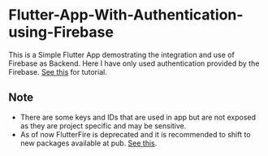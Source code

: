 # Flutter-App-With-Authentication-using-Firebase
This is a Simple Flutter App demostrating the integration and use of Firebase as Backend. Here I have only used authentication provided by the Firebase.
[See this](https://firebase.google.com/codelabs/firebase-auth-in-flutter-apps#0) for tutorial.
## Note
- There are some keys and IDs that are used in app but are not exposed as they are project specific and may be sensitive.
- As of now FlutterFire is deprecated and it is recommended to shift to new packages available at pub. [See this](https://pub.dev/packages/flutterfire_ui#:~:text=FlutterFire%20UI%20is,firebase_ui_database). 
